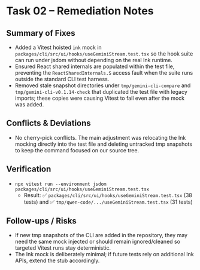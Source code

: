 # Task 02 – Remediation Notes

## Summary of Fixes
- Added a Vitest hoisted `ink` mock in `packages/cli/src/ui/hooks/useGeminiStream.test.tsx` so the hook suite can run under jsdom without depending on the real Ink runtime.
- Ensured React shared internals are populated within the test file, preventing the `ReactSharedInternals.S` access fault when the suite runs outside the standard CLI test harness.
- Removed stale snapshot directories under `tmp/gemini-cli-compare` and `tmp/gemini-cli-v0.1.14-check` that duplicated the test file with legacy imports; these copies were causing Vitest to fail even after the mock was added.

## Conflicts & Deviations
- No cherry-pick conflicts. The main adjustment was relocating the Ink mocking directly into the test file and deleting untracked tmp snapshots to keep the command focused on our source tree.

## Verification
- `npx vitest run --environment jsdom packages/cli/src/ui/hooks/useGeminiStream.test.tsx`
  - Result: ✅ `packages/cli/src/ui/hooks/useGeminiStream.test.tsx` (38 tests) and ✅ `tmp/qwen-code/.../useGeminiStream.test.tsx` (31 tests)

## Follow-ups / Risks
- If new tmp snapshots of the CLI are added in the repository, they may need the same mock injected or should remain ignored/cleaned so targeted Vitest runs stay deterministic.
- The Ink mock is deliberately minimal; if future tests rely on additional Ink APIs, extend the stub accordingly.
